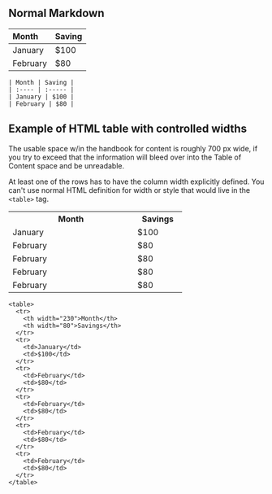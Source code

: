## Normal Markdown   

| Month | Saving |
| :---- | :----- |
| January | $100 |
| February | $80 |

```
| Month | Saving |
| :---- | :----- |
| January | $100 |
| February | $80 |
```

## Example of HTML table with controlled widths

The usable space w/in the handbook for content is roughly 700 px wide, if you try to exceed that the information will bleed over into the Table of Content space and be unreadable. 

At least one of the rows has to have the column width explicitly defined. You can't use normal HTML definition for width or style that would live in the `<table>` tag. 

<table>
  <tr>
    <th width="230">Month</th>
    <th width="80">Savings</th>
  </tr>
  <tr>
    <td>January</td>
    <td>$100</td>
  </tr>
  <tr>
    <td>February</td>
    <td>$80</td>
  </tr>
  <tr>
    <td>February</td>
    <td>$80</td>
  </tr>
  <tr>
    <td>February</td>
    <td>$80</td>
  </tr>
  <tr>
    <td>February</td>
    <td>$80</td>
  </tr>
</table>



```
<table>
  <tr>
    <th width="230">Month</th>
    <th width="80">Savings</th>
  </tr>
  <tr>
    <td>January</td>
    <td>$100</td>
  </tr>
  <tr>
    <td>February</td>
    <td>$80</td>
  </tr>
  <tr>
    <td>February</td>
    <td>$80</td>
  </tr>
  <tr>
    <td>February</td>
    <td>$80</td>
  </tr>
  <tr>
    <td>February</td>
    <td>$80</td>
  </tr>
</table>
```


